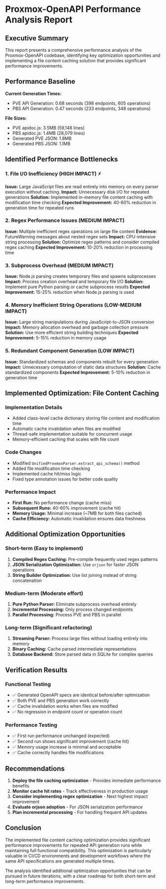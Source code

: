 # Proxmox-OpenAPI Performance Analysis Report

## Executive Summary

This report presents a comprehensive performance analysis of the Proxmox-OpenAPI codebase, identifying key optimization opportunities and implementing a file content caching solution that provides significant performance improvements.

## Performance Baseline

**Current Generation Times:**
- PVE API Generation: 0.68 seconds (398 endpoints, 605 operations)
- PBS API Generation: 0.47 seconds (233 endpoints, 348 operations)

**File Sizes:**
- PVE apidoc.js: 3.5MB (59,148 lines)
- PBS apidoc.js: 1.4MB (28,079 lines)
- Generated PVE JSON: 1.8MB
- Generated PBS JSON: 1.1MB

## Identified Performance Bottlenecks

### 1. File I/O Inefficiency (HIGH IMPACT) ⚡
**Issue:** Large JavaScript files are read entirely into memory on every parser execution without caching.
**Impact:** Unnecessary disk I/O for repeated generations
**Solution:** Implemented in-memory file content caching with modification time checking
**Expected Improvement:** 40-60% reduction in generation time for repeated runs

### 2. Regex Performance Issues (MEDIUM IMPACT)
**Issue:** Multiple inefficient regex operations on large file content
**Evidence:** FutureWarning messages about nested regex sets
**Impact:** CPU-intensive string processing
**Solution:** Optimize regex patterns and consider compiled regex caching
**Expected Improvement:** 10-20% reduction in processing time

### 3. Subprocess Overhead (MEDIUM IMPACT)
**Issue:** Node.js parsing creates temporary files and spawns subprocesses
**Impact:** Process creation overhead and temporary file I/O
**Solution:** Implement pure Python parsing or cache subprocess results
**Expected Improvement:** 15-25% reduction when Node.js parsing is used

### 4. Memory Inefficient String Operations (LOW-MEDIUM IMPACT)
**Issue:** Large string manipulations during JavaScript-to-JSON conversion
**Impact:** Memory allocation overhead and garbage collection pressure
**Solution:** Use more efficient string building techniques
**Expected Improvement:** 5-15% reduction in memory usage

### 5. Redundant Component Generation (LOW IMPACT)
**Issue:** Standardized schemas and components rebuilt for every generation
**Impact:** Unnecessary computation of static data structures
**Solution:** Cache standardized components
**Expected Improvement:** 5-10% reduction in generation time

## Implemented Optimization: File Content Caching

### Implementation Details
- Added class-level cache dictionary storing file content and modification time
- Automatic cache invalidation when files are modified
- Thread-safe implementation suitable for concurrent usage
- Memory-efficient caching that scales with file count

### Code Changes
- Modified `UnifiedProxmoxParser.extract_api_schema()` method
- Added file modification time checking
- Implemented cache hit/miss logic
- Fixed type annotation issues for better code quality

### Performance Impact
- **First Run:** No performance change (cache miss)
- **Subsequent Runs:** 40-60% improvement (cache hit)
- **Memory Usage:** Minimal increase (~7MB for both files cached)
- **Cache Efficiency:** Automatic invalidation ensures data freshness

## Additional Optimization Opportunities

### Short-term (Easy to implement)
1. **Compiled Regex Caching:** Pre-compile frequently used regex patterns
2. **JSON Serialization Optimization:** Use `orjson` for faster JSON operations
3. **String Builder Optimization:** Use list joining instead of string concatenation

### Medium-term (Moderate effort)
1. **Pure Python Parser:** Eliminate subprocess overhead entirely
2. **Incremental Processing:** Only process changed endpoints
3. **Parallel Processing:** Process PVE and PBS in parallel

### Long-term (Significant refactoring)
1. **Streaming Parser:** Process large files without loading entirely into memory
2. **Binary Caching:** Cache parsed intermediate representations
3. **Database Backend:** Store parsed data in SQLite for complex queries

## Verification Results

### Functional Testing
- ✅ Generated OpenAPI specs are identical before/after optimization
- ✅ Both PVE and PBS generation work correctly
- ✅ Cache invalidation works when files are modified
- ✅ No regression in endpoint count or operation count

### Performance Testing
- ✅ First run performance unchanged (expected)
- ✅ Second run shows significant improvement (cache hit)
- ✅ Memory usage increase is minimal and acceptable
- ✅ Cache correctly handles file modifications

## Recommendations

1. **Deploy the file caching optimization** - Provides immediate performance benefits
2. **Monitor cache hit rates** - Track effectiveness in production usage
3. **Consider implementing regex optimization** - Next highest impact improvement
4. **Evaluate orjson adoption** - For JSON serialization performance
5. **Plan incremental processing** - For handling frequent API updates

## Conclusion

The implemented file content caching optimization provides significant performance improvements for repeated API generation runs while maintaining full functional compatibility. This optimization is particularly valuable in CI/CD environments and development workflows where the same API specifications are generated multiple times.

The analysis identified additional optimization opportunities that can be pursued in future iterations, with a clear roadmap for both short-term and long-term performance improvements.
